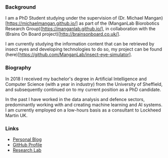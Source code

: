 ###  Background

I am a PhD Student studying under the supervision of (Dr. Michael Mangan)[https://michaelmangan.github.io/] as part of the (ManganLab Biorobotics Research Group)[https://manganlab.github.io/], in collaboration with the (Brains On Board project)[http://brainsonboard.co.uk/].

I am currently studying the information content that can be retrieved by insect eyes and developing technologies to do so, my project can be found (here)[https://github.com/ManganLab/insect-eye-simulator].

###  Biography

In 2018 I received my bachelor's degree in Artificial Intelligence and Computer Science (with a year in industry) from the University of Sheffield, and subsequently continued on to my current position as a PhD candidate.

In the past I have worked in the data analysis and defence sectors, predominantly working with and creating machine learning and AI systems. I am currently employed on a low-hours basis as a consultant to Lockheed Martin UK.

###  Links

- [Personal Blog](http://www.blayze.tech)
- [GitHub Profile](https://github.com/Blayzeing)
- [Research Lab](https://manganlab.github.io)
